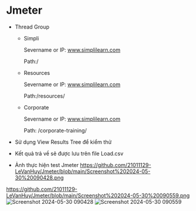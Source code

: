 # Jmeter
- Thread Group
  + Simpli
    
    Severname or IP: www.simplilearn.com
    
    Path:/


  + Resources
    
    Severname or IP: www.simplilearn.com
    
    Path:/resources/

  + Corporate
    
    Severname or IP: www.simplilearn.com
 
    Path: /corporate-training/
    
 - Sử dụng View Results Tree để kiểm thử
   
 - Kết quả trả về sẽ được lưu trên file Load.csv

- Ảnh thực hiện test Jmeter
https://github.com/21011129-LeVanHuy/Jmeter/blob/main/Screenshot%202024-05-30%20090428.png

https://github.com/21011129-LeVanHuy/Jmeter/blob/main/Screenshot%202024-05-30%20090559.png
![Screenshot 2024-05-30 090428](https://github.com/21011129-LeVanHuy/Jmeter/assets/97326396/c32a45f0-9473-4133-8a60-85f494160b53)
![Screenshot 2024-05-30 090559](https://github.com/21011129-LeVanHuy/Jmeter/assets/97326396/65da0f8c-55bb-40c7-830f-a424fc698ece)
